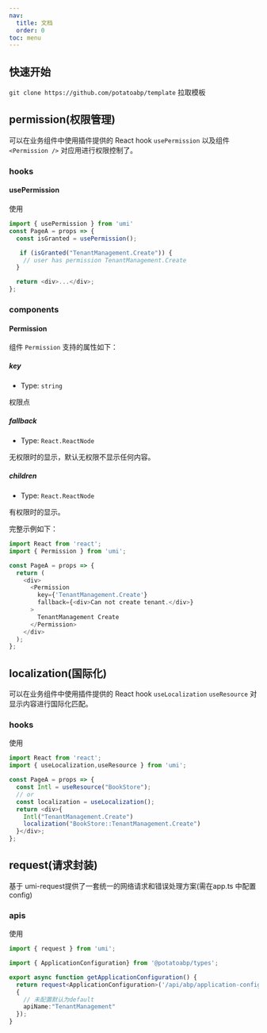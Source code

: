 ```yaml
---
nav:
  title: 文档
  order: 0
toc: menu
---
```


## 快速开始

`git clone https://github.com/potatoabp/template`  拉取模板

## permission(权限管理)

可以在业务组件中使用插件提供的 React hook `usePermission` 以及组件 `<Permission />` 对应用进行权限控制了。
### hooks

#### usePermission
使用
```ts
import { usePermission } from 'umi'
const PageA = props => {
  const isGranted = usePermission();

   if (isGranted("TenantManagement.Create")) {
    // user has permission TenantManagement.Create
  }

  return <div>...</div>;
};


```


### components

#### Permission
组件 `Permission` 支持的属性如下：

##### key

* Type: `string`

权限点

##### fallback

* Type: `React.ReactNode`

无权限时的显示，默认无权限不显示任何内容。

##### children

* Type: `React.ReactNode`

有权限时的显示。

完整示例如下：

```javascript
import React from 'react';
import { Permission } from 'umi';

const PageA = props => {
  return (
    <div>
      <Permission
        key={'TenantManagement.Create'}
        fallback={<div>Can not create tenant.</div>}
      >
        TenantManagement Create
      </Permission>
    </div>
  );
};
```

## localization(国际化)

可以在业务组件中使用插件提供的 React hook `useLocalization`  `useResource` 对显示内容进行国际化匹配。
### hooks

使用
```ts
import React from 'react';
import { useLocalization,useResource } from 'umi';

const PageA = props => {
  const Intl = useResource("BookStore");
  // or 
  const localization = useLocalization();
  return <div>{
    Intl("TenantManagement.Create")
    localization("BookStore::TenantManagement.Create")
  }</div>;
};

```
## request(请求封装)

基于 umi-request提供了一套统一的网络请求和错误处理方案(需在app.ts 中配置config)

### apis

使用
```ts
import { request } from 'umi';

import { ApplicationConfiguration} from '@potatoabp/types';

export async function getApplicationConfiguration() {
  return request<ApplicationConfiguration>('/api/abp/application-configuration',
  {
    // 未配置默认为default
    apiName:"TenantManagement"
  });
}

```
